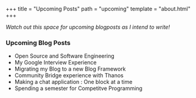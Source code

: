 +++
title = "Upcoming Posts"
path = "upcoming"
template = "about.html"
+++

_Watch out this space for upcoming blogposts as I intend to write!_

### Upcoming Blog Posts

- Open Source and Software Engineering
- My Google Interview Experience
- Migrating my Blog to a new Blog Framework
- Community Bridge experience with Thanos
- Making a chat application : One block at a time
- Spending a semester for Competitve Programming
